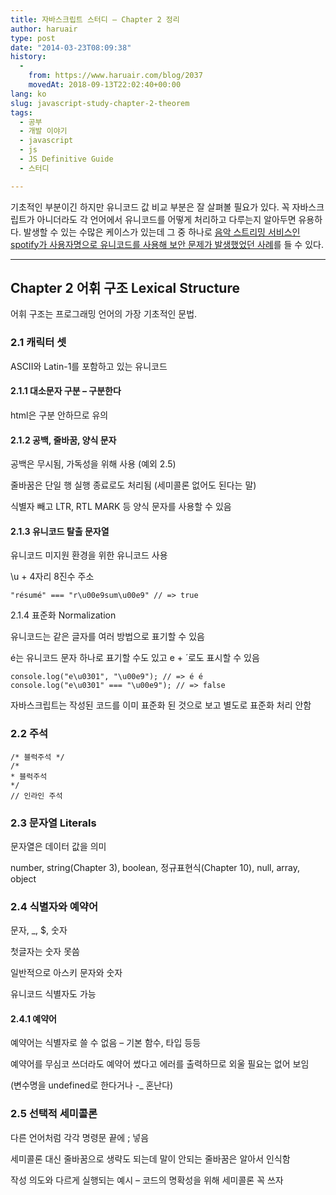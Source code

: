 ```yaml
---
title: 자바스크립트 스터디 – Chapter 2 정리
author: haruair
type: post
date: "2014-03-23T08:09:38"
history:
  - 
    from: https://www.haruair.com/blog/2037
    movedAt: 2018-09-13T22:02:40+00:00
lang: ko
slug: javascript-study-chapter-2-theorem
tags:
  - 공부
  - 개발 이야기
  - javascript
  - js
  - JS Definitive Guide
  - 스터디

---
```

기초적인 부분이긴 하지만 유니코드 값 비교 부분은 잘 살펴볼 필요가 있다. 꼭 자바스크립트가 아니더라도 각 언어에서 유니코드를 어떻게 처리하고 다루는지 알아두면 유용하다. 발생할 수 있는 수많은 케이스가 있는데 그 중 하나로 [음악 스트리밍 서비스인 spotify가 사용자명으로 유니코드를 사용해 보안 문제가 발생했었던 사례][1]를 들 수 있다.

* * *

## Chapter 2 어휘 구조 Lexical Structure

어휘 구조는 프로그래밍 언어의 가장 기초적인 문법.

### 2.1 캐릭터 셋

ASCII와 Latin-1를 포함하고 있는 유니코드

#### 2.1.1 대소문자 구분 &#8211; 구분한다

html은 구분 안하므로 유의

#### 2.1.2 공백, 줄바꿈, 양식 문자

공백은 무시됨, 가독성을 위해 사용 (예외 2.5)
  
줄바꿈은 단일 행 실행 종료로도 처리됨 (세미콜론 없어도 된다는 말)
  
식별자 빼고 LTR, RTL MARK 등 양식 문자를 사용할 수 있음

#### 2.1.3 유니코드 탈출 문자열

유니코드 미지원 환경을 위한 유니코드 사용
  
\u + 4자리 8진수 주소

    "résumé" === "r\u00e9sum\u00e9" // => true
    

2.1.4 표준화 Normalization
  
유니코드는 같은 글자를 여러 방법으로 표기할 수 있음
  
é는 유니코드 문자 하나로 표기할 수도 있고 e + ́ 로도 표시할 수 있음

    console.log("e\u0301", "\u00e9"); // => é é
    console.log("e\u0301" === "\u00e9"); // => false
    

자바스크립트는 작성된 코드를 이미 표준화 된 것으로 보고 별도로 표준화 처리 안함

### 2.2 주석

    /* 블럭주석 */
    /*
    * 블럭주석
    */
    // 인라인 주석
    

### 2.3 문자열 Literals

문자열은 데이터 값을 의미
  
number, string(Chapter 3), boolean, 정규표현식(Chapter 10), null, array, object

### 2.4 식별자와 예약어

문자, _, $, 숫자
  
첫글자는 숫자 못씀
  
일반적으로 아스키 문자와 숫자
  
유니코드 식별자도 가능

#### 2.4.1 예약어

예약어는 식별자로 쓸 수 없음 &#8211; 기본 함수, 타입 등등
  
예약어를 무심코 쓰더라도 예약어 썼다고 에러를 출력하므로 외울 필요는 없어 보임
  
(변수명을 undefined로 한다거나 -_ 혼난다)

### 2.5 선택적 세미콜론

다른 언어처럼 각각 명령문 끝에 ; 넣음
  
세미콜론 대신 줄바꿈으로 생략도 되는데 말이 안되는 줄바꿈은 알아서 인식함
  
작성 의도와 다르게 실행되는 예시 &#8211; 코드의 명확성을 위해 세미콜론 꼭 쓰자

 [1]: http://labs.spotify.com/2013/06/18/creative-usernames/